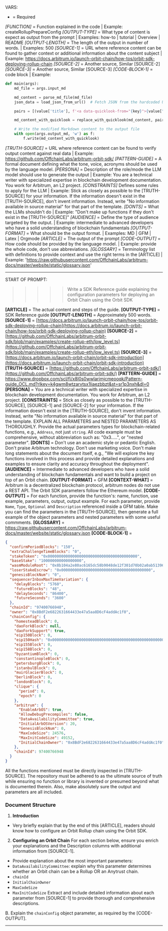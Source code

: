 VARS:

* = Required


*[FUNCTION]* = Function explained in the code  | Example: createRollupPrepareConfig
*[OUTPUT-TYPE]* = What type of content is expect as output from the prompt | Examples: how-to | tutorial | Overview | README
*[OUTPUT-LENGTH]* = The length of the output in number of words. | Examples: 500
*[SOURCE-1]* = URL where reference content can be found to gather context or additional information about the content subject | Example: https://docs.arbitrum.io/launch-orbit-chain/how-tos/orbit-sdk-deploying-rollup-chain
*[SOURCE-2]* = Another source, Similar [SOURCE-2]
*[SOURCE-3]* = Another source, Similar [SOURCE-3]
*[CODE-BLOCK-1]* = code block | Example: 
``` python
def main(args):
    md_file = args.input_md

    md_content = parse_md_file(md_file)
    json_data = load_json_from_url()  # Fetch JSON from the hardcoded URL

    pairs = [(value['title'], f'<a data-quicklook-from="{key}">{value["title"]}</a>') for key, value in json_data.items()]

    md_content_with_quicklook = replace_with_quicklook(md_content, pairs)

    # Write the modified Markdown content to the output file
    with open(args.output_md, 'w') as f:
        f.write(md_content_with_quicklook)
```

*[TRUTH-SOURCE]* = URL where reference content can be found to verify output content against real data  | Example: https://github.com/OffchainLabs/arbitrum-orbit-sdk/
*[PATTERN-GUIDE]* = A formal document defining what the tone, voice, acronyms should be used by the language model.
*[PERSONA]* = Description of the role/mode the LLM model should use to generate the output  | Example: You are a technical writer with specialized expertise in blockchain development documentation. You work for Arbitrum, an L2 project.
*[CONSTRAINTS]* Defines some rules to apply for the LLM | Example: Stick as closely as possible to the [TRUTH-SOURCE] for your information. If the information doesn't exist in the [TRUTH-SOURCE], don't invent information. Instead, write "No information available in source material" for that part of the template.
*[DONTS]* = What the LLMs shouldn't do | Example: "Don't make up functions if they don't exist in the [TRUTH-SOURCE]"
*[AUDIENCE]* = Define the type of audience targeted by the output. | Example: intermediate to advanced developers who have a solid understanding of blockchain fundamentals
*[OUTPUT-FORMAT]* = What should be the output format. | Examples: MD | GFM | Latex | Orgmode
*[ARTICLE]* = The output of the prompt 
*[CODE-OUTPUT]* = How code should be provided by the language model. | Example: provide the whole code, don't use abbreviations.
*[GLOSSARY]* = Terminology list with definitions to provide context and use the right terms in the [ARTICLE] | Example: 'https://raw.githubusercontent.com/OffchainLabs/arbitrum-docs/master/website/static/glossary.json'

--------
START OF PROMPT:

>>>>> Write a SDK Reference guide explaining the configuration parameters for deploying an Orbit Chain using the Orbit SDK

**[ARTICLE]** = The actual content and steps of the guide.
**[OUTPUT-TYPE]** = SDK Reference guide
**[OUTPUT-LENGTH]** = Approximately 500 words.
**[SOURCE-1]** = [https://docs.arbitrum.io/launch-orbit-chain/how-tos/orbit-sdk-deploying-rollup-chain](https://docs.arbitrum.io/launch-orbit-chain/how-tos/orbit-sdk-deploying-rollup-chain)
**[SOURCE-2]** = [https://github.com/OffchainLabs/arbitrum-orbit-sdk/blob/main/examples/create-rollup-eth/low_level.ts](https://github.com/OffchainLabs/arbitrum-orbit-sdk/blob/main/examples/create-rollup-eth/low_level.ts)
**[SOURCE-3]** = [https://docs.arbitrum.io/launch-orbit-chain/orbit-sdk-introduction](https://docs.arbitrum.io/launch-orbit-chain/orbit-sdk-introduction)
**[TRUTH-SOURCE]** = [https://github.com/OffchainLabs/arbitrum-orbit-sdk/](https://github.com/OffchainLabs/arbitrum-orbit-sdk/)
**[PATTERN-GUIDE]** = https://www.dropbox.com/scl/fi/x8l0s0wwlarimjcmeooqk/Pattern-guide_OCL.md?rlkey=k4gwm8wtzarvtsx1liaezbbzt&st=sr1p3nxh&dl=0
**[PERSONA]** = You are a technical writer with specialized expertise in blockchain development documentation. You work for Arbitrum, an L2 project.
**[CONSTRAINTS]** = Stick as closely as possible to the [TRUTH-SOURCE], [SOURCE-1] and [SOURCE-2] for your information. If the information doesn't exist in the [TRUTH-SOURCE], don't invent information. Instead, write "No information available in source material" for that part of the template. EXPLAIN ALL PARAMETERS and NESTED PARAMETERS AS THOROUGHLY. Provide the actual parameters types for blockchain-related functions, e.g., `Address`, not just `string`. All code example must be comprehensive, without abbreviation such as: "0x3.....", or "nested parameter".
**[DONTS]** = Don't use an academic style or pedantic English. Don't praise Arbitrum technology. Don't use marketing voice. Don't make long statements about the document itself, e.g., "We will explore the key functions involved in this process and provide detailed explanations and examples to ensure clarity and accuracy throughout the deployment".
**[AUDIENCE]** = Intermediate to advanced developers who have a solid understanding of blockchain fundamentals and want to build a project on top of an Orbit chain.
**[OUTPUT-FORMAT]** = GFM
**[CONTEXT-WHAT]** = Arbitrum is a decentralized blockchain protocol, arbitrum nodes do not use a REST API. The Orbit SDK parameters follow the Ethereum model.
**[CODE-OUTPUT]** = For each function, provide the function's: name, function, use example, parameters, output, output example. For each parameter, provide  `Name`, `Type`, `Optional` and `Description` referenced inside a GFM table. Make you can find the parameters in the [TRUTH-SOURCE], then generate a full example of the object parameters and nested parameters with some useful commments. 
**[GLOSSARY]** = https://raw.githubusercontent.com/OffchainLabs/arbitrum-docs/master/website/static/glossary.json
**[CODE-BLOCK-1]** =
```json
{
  "confirmPeriodBlocks": "150",
  "extraChallengeTimeBlocks": "0",
  "stakeToken": "0x0000000000000000000000000000000000000000",
  "baseStake": "100000000000000000",
  "wasmModuleRoot": "0x8b104a2e80ac6165dc58b9048de12f301d70b02a0ab51396c22b4b4b802a16a4",
  "loserStakeEscrow": "0x0000000000000000000000000000000000000000",
  "genesisBlockNum": "0",
  "sequencerInboxMaxTimeVariation": {
    "delayBlocks": "5760",
    "futureBlocks": "48",
    "delaySeconds": "86400",
    "futureSeconds": "3600"
  },
  "chainId": "97400766948",
  "owner": "0x8BdF2e6822631664433e47a5aa8D6cF4addAc1f0",
  "chainConfig": {
    "homesteadBlock": 0,
    "daoForkBlock": null,
    "daoForkSupport": true,
    "eip150Block": 0,
    "eip150Hash": "0x0000000000000000000000000000000000000000000000000000000000000000",
    "eip155Block": 0,
    "eip158Block": 0,
    "byzantiumBlock": 0,
    "constantinopleBlock": 0,
    "petersburgBlock": 0,
    "istanbulBlock": 0,
    "muirGlacierBlock": 0,
    "berlinBlock": 0,
    "londonBlock": 0,
    "clique": {
      "period": 0,
      "epoch": 0
    },
    "arbitrum": {
      "EnableArbOS": true,
      "AllowDebugPrecompiles": false,
      "DataAvailabilityCommittee": true,
      "InitialArbOSVersion": 20,
      "GenesisBlockNum": 0,
      "MaxCodeSize": 24576,
      "MaxInitCodeSize": 49152,
      "InitialChainOwner": "0x8BdF2e6822631664433e47a5aa8D6cF4addAc1f0"
    },
    "chainId": 97400766948
  }
}
```


All the functions mentioned must be directly inspected in [TRUTH-SOURCE]. The repository must be adhered to as the ultimate source of truth while ensuring no function or library is invented or presumed beyond what is documented therein. Also, make absolutely sure the output and parameters are all included.

### Document Structure

1. **Introduction**

- Very briefly explain that by the end of this [ARTICLE], readers should know how to configure an Orbit Rollup chain using the Orbit SDK.

2. **Configuring an Orbit Chain**
For each section below, ensure you enrich your explanations and the Description columns with additional information from [SOURCE-1].
- Provide explanation about the most important parameters:
- `DataAvailabilityCommittee`: explain why this parameter determines whether an Orbit chain can be a Rollup OR an Anytrust chain.
- `chainId`
- `InitialChainOwner`
- `MaxCodeSize`
- `MaxInitCodeSize`
Extract and include detailed information about each parameter from [SOURCE-1] to provide thorough and comprehensive descriptions.

B. Explain the `chainConfig` object parameter, as required by the [CODE-OUTPUT].

--------
